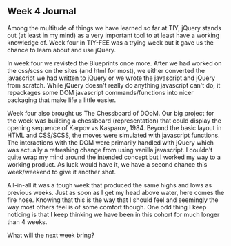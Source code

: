 ## Week 4 Journal

Among the multitude of things we have learned so far at TIY, jQuery stands out (at least in my mind) as a very important tool to at least have a working knowledge of. Week four in TIY-FEE was a trying week but it gave us the chance to learn about and use jQuery.

In week four we revisted the Blueprints once more. After we had worked on the css/scss on the sites (and html for most), we either converted the javascript we had written to jQuery or we wrote the javascript and jQuery from scratch. While jQuery doesn't really do anything javascript can't do, it repackages some DOM javascript commands/functions into nicer packaging that make life a little easier.

Week four also brought us The Chessboard of DOoM. Our big project for the week was building a chessboard (representation) that could display the opening sequence of Karpov vs Kasparov, 1984. Beyond the basic layout in HTML and CSS/SCSS, the moves were simulated with javascript functions. The interactions with the DOM were primarily handled with jQuery which was actually a refreshing change from using vanilla javascript. I couldn't quite wrap my mind around the intended concept but I worked my way to a working product. As luck would have it, we have a second chance this week/weekend to give it another shot.

All-in-all it was a tough week that produced the same highs and lows as previous weeks. Just as soon as I get my head above water, here comes the fire hose. Knowing that this is the way that I should feel and seemingly the way most others feel is of some comfort though. One odd thing I keep noticing is that I keep thinking we have been in this cohort for much longer than 4 weeks.

What will the next week bring?
